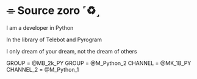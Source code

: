 # ⌯ Source zoro ˹♻️˼⁩

I am a developer in Python

In the library of Telebot and Pyrogram
 
I only dream of your dream, not the dream of others
 
GROUP = @MB_2k_PY
GROUP = @M_Python_2
CHANNEL = @MK_1B_PY
CHANNEL_2 = @M_Python_1